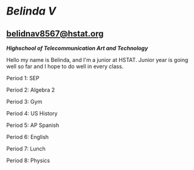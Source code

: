 # _Belinda V_

## belidnav8567@hstat.org

_**Highschool of Telecommunication Art and Technology**_

Hello my name is Belinda, and I'm a junior at HSTAT. Junior year is going well so far and I hope to do well in every class. 

  Period 1: SEP 
 
  Period 2: Algebra 2 
  
  Period 3: Gym
 
  Period 4: US History
 
  Period 5: AP Spanish 
  
  Period 6: English
  
  Period 7: Lunch 
  
  Period 8: Physics 